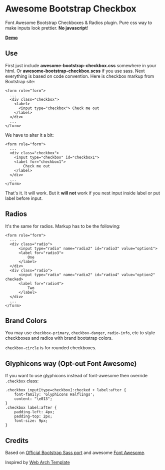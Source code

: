 Awesome Bootstrap Checkbox
==========================

Font Awesome Bootstrap Checkboxes &amp; Radios plugin. Pure css way to make inputs look prettier. **No javascript**!

**[Demo](#)**

Use
------------

First just include **awesome-bootstrap-checkbox.css** somewhere in your html. Or **awesome-bootstrap-checkbox.scss** if you use sass.
Next everything is based on code convention. Here is checkbox markup from Bootstrap site:

    <form role="form">
      ...
      <div class="checkbox">
        <label>
          <input type="checkbox"> Check me out
        </label>
      </div>
      ...
    </form>

We have to alter it a bit:

    <form role="form">
      ...
      <div class="checkbox">
        <input type="checkbox" id="checkbox1">
        <label for="checkbox1">
            Check me out
        </label>
      </div>
      ...
    </form>

That's it. It will work. But it **will not** work if you nest input inside label or put label before input.

Radios
------------

It's the same for radios. Markup has to be the following:

    <form role="form">
      ...
      <div class="radio">
          <input type="radio" name="radio2" id="radio3" value="option1">
          <label for="radio3">
              One
          </label>
      </div>
      <div class="radio">
          <input type="radio" name="radio2" id="radio4" value="option2" checked>
          <label for="radio4">
              Two
          </label>
      </div>
      ...
    </form>

Brand Colors
------------

You may use `checkbox-primary`, `checkbox-danger`, `radio-info`, etc to style checkboxes and radios with brand bootstrap colors.

`checkbox-circle` is for rounded checkboxes.

Glyphicons way (Opt-out Font Awesome)
------------

If you want to use glyphicons instead of font-awesome then override `.checkbox` class:

    .checkbox input[type=checkbox]:checked + label:after {
        font-family: 'Glyphicons Halflings';
        content: "\e013";
    }
    .checkbox label:after {
        padding-left: 4px;
        padding-top: 2px;
        font-size: 9px;
    }

Credits
------------

Based on [Official Bootstrap Sass port](https://github.com/twbs/bootstrap-sass) and awesome [Font Awesome](https://github.com/FortAwesome/Font-Awesome).

Inspired by [Web Arch Template](http://www.revox.io/webarchv2/form_elements.html)